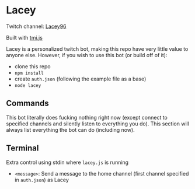 # Lacey
Twitch channel: [Lacey96](https://twitch.tv/lacey96)

Built with [tmi.js](https://github.com/tmijs)

Lacey is a personalized twitch bot, making this repo have very little value to anyone else. However, if you wish to use this bot (or build off of it):
- clone this repo
- `npm install`
- create `auth.json` (following the example file as a base)
- `node lacey`

## Commands
This bot literally does fucking nothing right now (except connect to specified channels and silently listen to everything you do). This section will always list everything the bot can do (including now).

## Terminal
Extra control using stdin where `lacey.js` is running
- `<message>`: Send a message to the home channel (first channel specified in `auth.json`) as Lacey
